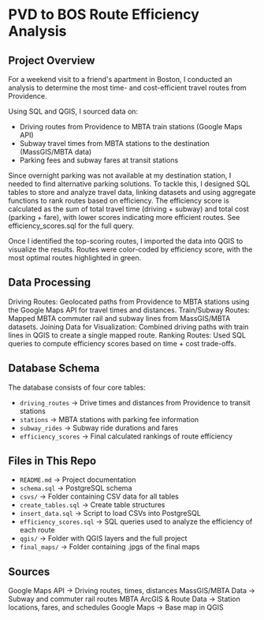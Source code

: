 # PVD to BOS Route Efficiency Analysis

## Project Overview
For a weekend visit to a friend's apartment in Boston, I conducted an analysis to determine the most time- and cost-efficient travel routes from Providence.

Using SQL and QGIS, I sourced data on:
- Driving routes from Providence to MBTA train stations (Google Maps API)
- Subway travel times from MBTA stations to the destination (MassGIS/MBTA data)
- Parking fees and subway fares at transit stations

Since overnight parking was not available at my destination station, I needed to find alternative parking solutions. To tackle this, I designed SQL tables to store and analyze travel data, linking datasets and using aggregate functions to rank routes based on efficiency.
The efficiency score is calculated as the sum of total travel time (driving + subway) and total cost (parking + fare), with lower scores indicating more efficient routes. See efficiency_scores.sql for the full query.

Once I identified the top-scoring routes, I imported the data into QGIS to visualize the results. Routes were color-coded by efficiency score, with the most optimal routes highlighted in green.

## Data Processing
Driving Routes: Geolocated paths from Providence to MBTA stations using the Google Maps API for travel times and distances.
Train/Subway Routes: Mapped MBTA commuter rail and subway lines from MassGIS/MBTA datasets.
Joining Data for Visualization: Combined driving paths with train lines in QGIS to create a single mapped route.
Ranking Routes: Used SQL queries to compute efficiency scores based on time + cost trade-offs.

## Database Schema
The database consists of four core tables:

- `driving_routes` → Drive times and distances from Providence to transit stations  
- `stations` → MBTA stations with parking fee information  
- `subway_rides` → Subway ride durations and fares  
- `efficiency_scores` → Final calculated rankings of route efficiency  

## Files in This Repo
- `README.md` → Project documentation 
- `schema.sql` → PostgreSQL schema  
- `csvs/` → Folder containing CSV data for all tables  
- `create_tables.sql` → Create table structures
- `insert_data.sql` → Script to load CSVs into PostgreSQL  
- `efficiency_scores.sql` → SQL queries used to analyze the efficiency of each route  
- `qgis/` → Folder with QGIS layers and the full project
- `final_maps/` → Folder containing .jpgs of the final maps
 
## Sources
Google Maps API → Driving routes, times, distances
MassGIS/MBTA Data → Subway and commuter rail routes
MBTA ArcGIS & Route Data → Station locations, fares, and schedules
Google Maps → Base map in QGIS
